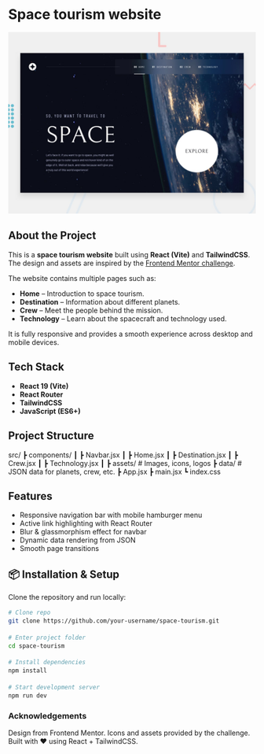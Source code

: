 # Space tourism website

![Design preview for the Space tourism website coding challenge](./preview.jpg)

## About the Project

This is a **space tourism website** built using **React (Vite)** and **TailwindCSS**.  
The design and assets are inspired by the [Frontend Mentor challenge](https://www.frontendmentor.io).

The website contains multiple pages such as:

- **Home** – Introduction to space tourism.
- **Destination** – Information about different planets.
- **Crew** – Meet the people behind the mission.
- **Technology** – Learn about the spacecraft and technology used.

It is fully responsive and provides a smooth experience across desktop and mobile devices.

## Tech Stack

- **React 19 (Vite)**
- **React Router**
- **TailwindCSS**
- **JavaScript (ES6+)**

## Project Structure

src/
┣ components/
┃ ┣ Navbar.jsx
┃ ┣ Home.jsx
┃ ┣ Destination.jsx
┃ ┣ Crew.jsx
┃ ┣ Technology.jsx
┃
┣ assets/ # Images, icons, logos
┣ data/ # JSON data for planets, crew, etc.
┣ App.jsx
┣ main.jsx
┗ index.css

## Features

- Responsive navigation bar with mobile hamburger menu
- Active link highlighting with React Router
- Blur & glassmorphism effect for navbar
- Dynamic data rendering from JSON
- Smooth page transitions

## 📦 Installation & Setup

Clone the repository and run locally:

```bash
# Clone repo
git clone https://github.com/your-username/space-tourism.git

# Enter project folder
cd space-tourism

# Install dependencies
npm install

# Start development server
npm run dev
```

### Acknowledgements

Design from Frontend Mentor.
Icons and assets provided by the challenge.
Built with ❤️ using React + TailwindCSS.
